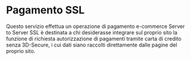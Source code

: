 # Pagamento SSL
Questo servizio effettua un operazione di pagamento e-commerce Server to Server SSL è destinata a chi desiderasse integrare sul proprio sito la funzione di richiesta autorizzazione di pagamenti tramite carta di credito senza 3D-Secure, i cui dati siano raccolti direttamente dalle pagine del proprio sito.